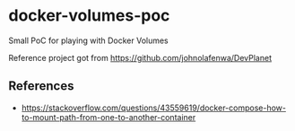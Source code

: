 # docker-volumes-poc

Small PoC for playing with Docker Volumes

Reference project got from https://github.com/johnolafenwa/DevPlanet

## References

- https://stackoverflow.com/questions/43559619/docker-compose-how-to-mount-path-from-one-to-another-container
